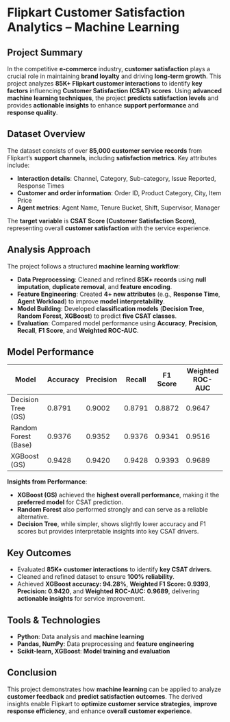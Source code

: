 # Flipkart Customer Satisfaction Analytics – Machine Learning

## Project Summary

In the competitive **e-commerce** industry, **customer satisfaction** plays a crucial role in maintaining **brand loyalty** and driving **long-term growth**. This project analyzes **85K+ Flipkart customer interactions** to identify **key factors** influencing **Customer Satisfaction (CSAT) scores**. Using **advanced machine learning techniques**, the project **predicts satisfaction levels** and provides **actionable insights** to enhance **support performance** and **response quality**.

## Dataset Overview

The dataset consists of over **85,000 customer service records** from Flipkart’s **support channels**, including **satisfaction metrics**. Key attributes include:

* **Interaction details**: Channel, Category, Sub-category, Issue Reported, Response Times  
* **Customer and order information**: Order ID, Product Category, City, Item Price  
* **Agent metrics**: Agent Name, Tenure Bucket, Shift, Supervisor, Manager  

The **target variable** is **CSAT Score (Customer Satisfaction Score)**, representing overall **customer satisfaction** with the service experience.

## Analysis Approach

The project follows a structured **machine learning workflow**:

* **Data Preprocessing**: Cleaned and refined **85K+ records** using **null imputation**, **duplicate removal**, and **feature encoding**.  
* **Feature Engineering**: Created **4+ new attributes** (e.g., **Response Time**, **Agent Workload**) to improve **model interpretability**.  
* **Model Building**: Developed **classification models** (**Decision Tree, Random Forest, XGBoost**) to predict **five CSAT classes**.  
* **Evaluation**: Compared model performance using **Accuracy**, **Precision**, **Recall**, **F1 Score**, and **Weighted ROC-AUC**.

## Model Performance

| Model                   | Accuracy | Precision | Recall  | F1 Score | Weighted ROC-AUC |
|-------------------------|----------|-----------|---------|----------|-----------------|
| Decision Tree (GS)      | 0.8791   | 0.9002    | 0.8791  | 0.8872   | 0.9647          |
| Random Forest (Base)    | 0.9376   | 0.9352    | 0.9376  | 0.9341   | 0.9516          |
| XGBoost (GS)            | 0.9428   | 0.9420    | 0.9428  | 0.9393   | 0.9689          |

**Insights from Performance**:

* **XGBoost (GS)** achieved the **highest overall performance**, making it the **preferred model** for CSAT prediction.  
* **Random Forest** also performed strongly and can serve as a reliable alternative.  
* **Decision Tree**, while simpler, shows slightly lower accuracy and F1 scores but provides interpretable insights into key CSAT drivers.

## Key Outcomes

* Evaluated **85K+ customer interactions** to identify **key CSAT drivers**.  
* Cleaned and refined dataset to ensure **100% reliability**.  
* Achieved **XGBoost accuracy: 94.28%**, **Weighted F1 Score: 0.9393**, **Precision: 0.9420**, and **Weighted ROC-AUC: 0.9689**, delivering **actionable insights** for service improvement.  

## Tools & Technologies

* **Python**: Data analysis and **machine learning**  
* **Pandas, NumPy**: Data preprocessing and **feature engineering**  
* **Scikit-learn, XGBoost**: **Model training and evaluation**  

## Conclusion

This project demonstrates how **machine learning** can be applied to analyze **customer feedback** and **predict satisfaction outcomes**. The derived insights enable Flipkart to **optimize customer service strategies**, **improve response efficiency**, and enhance **overall customer experience**.
